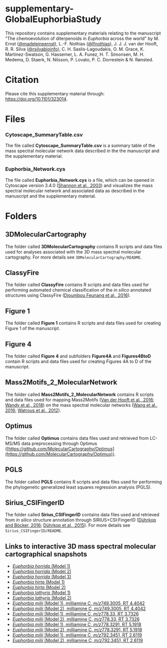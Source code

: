 # supplementary-GlobalEuphorbiaStudy

This repository contains supplementary materials relating to the manuscript 
"The chemoevolution of diterpenoids in <i>Euphorbia</i> across the world" by M. Ernst ([@madeleineernst](https://github.com/madeleineernst)), L.-F. Nothias ([@lfnothias](https://github.com/lfnothias)), J. J. J. van der Hooft, R. R. Silva ([@rsilvabioinfo](https://github.com/rsilvabioinfo)), C. H. Saslis-Lagoudakis, 
O.  M. Grace, K. Martinez-Swatson, G. Hassemer, L. A. Funez, H. T. Simonsen, M. H. Medema, 
D. Staerk, N. Nilsson, P. Lovato, P. C. Dorrestein & N. Rønsted.

# Citation

 Please cite this supplementary material through: https://doi.org/10.1101/323014.

# Files

### Cytoscape_SummaryTable.csv

The file called **Cytoscape_SummaryTable.csv** is a summary table of the mass spectral molecular network data described in the the manuscript and the supplementary material.

### Euphorbia_Network.cys

The file called **Euphorbia_Network.cys** is a file, which can be opened in Cytoscape version 3.4.0 ([Shannon et al., 2003](https://genome.cshlp.org/content/13/11/2498.full)) and visualizes the mass spectral molecular network and associated data as described in the manuscript and the supplementary material.


# Folders

## 3DMolecularCartography

The folder called **3DMolecularCartography** contains R scripts and data files used for analyses associated with the 3D mass spectral molecular cartography. For more details see `3DMolecularCartography/README`.


## ClassyFire

The folder called **ClassyFire** contains R scripts and data files used for performing automated chemical classification of the <i>in silico</i> annotated structures using ClassyFire ([Djoumbou Feunang et al., 2016](https://jcheminf.springeropen.com/articles/10.1186/s13321-016-0174-y)).

## Figure 1

The folder called **Figure 1** contains R scripts and data files used for creating Figure 1 of the manuscript.

## Figure 4

The folder called **Figure 4** and subfolders **Figure4A** and **Figures4BtoD** contain R scripts and data files used for creating Figures 4A to D of the manuscript.

## Mass2Motifs_2_MolecularNetwork

The folder called **Mass2Motifs_2_MolecularNetwork** contains R scripts and data files used for mapping Mass2Motifs ([Van der Hooft et al., 2016](http://www.pnas.org/content/113/48/13738.full); [Wandy et al., 2018](https://academic.oup.com/bioinformatics/article/34/2/317/4158166)) on the mass spectral molecular networks ([Wang et al., 2016](https://www.nature.com/articles/nbt.3597); [Watrous et al., 2012](http://www.pnas.org/content/109/26/E1743)). 

## Optimus

The folder called **Optimus** contains data files used and retrieved from LC-MS/MS data preprocessing through Optimus ([https://github.com/MolecularCartography/Optimus](https://github.com/MolecularCartography/Optimus)).

## PGLS

The folder called **PGLS** contains R scripts and data files used for performing the phylogenetic generalized least squares regression analysis (PGLS).

## Sirius_CSIFingerID

The folder called **Sirius_CSIFingerID** contains data files used and retrieved from <i>in silico</i> structure annotation through SIRIUS+CSI:FingerID ([Dührkop and Böcker, 2016](https://link.springer.com/chapter/10.1007%2F978-3-319-16706-0_10); [Dührkop et al., 2015](http://www.pnas.org/content/112/41/12580)). For more details see `Sirius_CSIFingerID/README`.

## Links to interactive 3D mass spectral molecular cartographical snapshots

* [<i>Euphorbia horrida</i> (Model 1)](https://ili.embl.de/?ftp://massive.ucsd.edu/MSV000081081/updates/2017-05-15_mernst_9ac10437/peak/EHorrida_Model1_WithRoots.stl;ftp://massive.ucsd.edu/MSV000081081/updates/2018-03-21_mernst_c88e7520/peak/X604.4476_10.9182_ID..2854_Horrida1.json;ftp://massive.ucsd.edu/MSV000081081/updates/2018-03-21_mernst_c88e7520/peak/EHorrida_Model1_features_MZmine.csv)
* [<i>Euphorbia horrida</i> (Model 2)](https://ili.embl.de/?ftp://massive.ucsd.edu/MSV000081081/updates/2017-05-15_mernst_9ac10437/peak/EHorrida_20160915_Model2_Clone_withroots.stl;ftp://massive.ucsd.edu/MSV000081081/updates/2018-03-21_mernst_c88e7520/peak/X604.4476_10.9182_ID..2854_Horrida2.json;ftp://massive.ucsd.edu/MSV000081081/updates/2018-03-21_mernst_c88e7520/peak/EHorrida_Model2_features_MZmine.csv)
* [<i>Euphorbia horrida</i> (Model 3)](https://ili.embl.de/?ftp://massive.ucsd.edu/MSV000081081/updates/2017-05-15_mernst_9ac10437/peak/EHorrida_20160915_Model3_withroots.stl;ftp://massive.ucsd.edu/MSV000081081/updates/2018-03-21_mernst_c88e7520/peak/X604.4476_10.9182_ID..2854_Horrida3.json;ftp://massive.ucsd.edu/MSV000081081/updates/2018-03-21_mernst_c88e7520/peak/EHorrida_Model3_features_MZmine.csv)
* [<i>Euphorbia hirta</i> (Model 1)](https://ili.embl.de/?ftp://massive.ucsd.edu/MSV000081081/updates/2017-05-15_mernst_9ac10437/peak/EHirta_20160908_Model2.stl;ftp://massive.ucsd.edu/MSV000081081/updates/2018-03-21_mernst_c88e7520/peak/X850.5811_13.8857_ID..529_Hirta1.json;ftp://massive.ucsd.edu/MSV000081081/updates/2018-03-21_mernst_c88e7520/peak/EHirta_Model1_features_MZmine.csv)
* [<i>Euphorbia hirta</i> (Model 2)](https://ili.embl.de/?ftp://massive.ucsd.edu/MSV000081081/updates/2017-05-15_mernst_9ac10437/peak/EHirta_20160908_Model2.stl;ftp://massive.ucsd.edu/MSV000081081/updates/2018-03-21_mernst_c88e7520/peak/X850.5811_13.8857_ID..529_Hirta2.json;ftp://massive.ucsd.edu/MSV000081081/updates/2018-03-21_mernst_c88e7520/peak/EHirta_Model2_features_MZmine.csv)
* [<i>Euphorbia lathyris</i> (Model 1)](https://ili.embl.de/?ftp://massive.ucsd.edu/MSV000081081/peak/ELathyris_Final.stl;ftp://massive.ucsd.edu/MSV000081081/updates/2018-03-21_mernst_c88e7520/peak/X630.3619_4.8084_ID..2894_Lathyris1.json;ftp://massive.ucsd.edu/MSV000081081/updates/2018-03-21_mernst_c88e7520/peak/ELathyris_Model1_features_MZmine.csv)
* [<i>Euphorbia lathyris</i> (Model 2)](https://ili.embl.de/?ftp://massive.ucsd.edu/MSV000081081/peak/ELathyris_Final.stl;ftp://massive.ucsd.edu/MSV000081081/updates/2018-03-21_mernst_c88e7520/peak/X630.3619_4.8084_ID..2894_Lathyris2.json;ftp://massive.ucsd.edu/MSV000081081/updates/2018-03-21_mernst_c88e7520/peak/ELathyris_Model2_features_MZmine.csv)
* [<i>Euphorbia milii</i> (Model 1), milliamine C, <i>m/z</i>749.3005, RT 4.4042](https://ili.embl.de/?ftp://massive.ucsd.edu/MSV000081081/updates/2017-05-15_mernst_9ac10437/peak/EMilii_withRoots.stl;ftp://massive.ucsd.edu/MSV000081081/updates/2018-03-21_mernst_c88e7520/peak/X749.3005_4.4042_ID..2213_Milii1.json;ftp://massive.ucsd.edu/MSV000081081/updates/2018-03-21_mernst_c88e7520/peak/EMilii_Model1_features_MZmine.csv)
* [<i>Euphorbia milii</i> (Model 2), milliamine C, <i>m/z</i>749.3005, RT 4.4042](https://ili.embl.de/?ftp://massive.ucsd.edu/MSV000081081/updates/2017-05-15_mernst_9ac10437/peak/EMilii_withRoots.stl;ftp://massive.ucsd.edu/MSV000081081/updates/2018-03-21_mernst_c88e7520/peak/X749.3005_4.4042_ID..2213_Milii2.json;ftp://massive.ucsd.edu/MSV000081081/updates/2018-03-21_mernst_c88e7520/peak/EMilii_Model2_features_MZmine.csv)
* [<i>Euphorbia milii</i> (Model 1), milliamine C, <i>m/z</i>778.33, RT 3.7326](https://ili.embl.de/?ftp://massive.ucsd.edu/MSV000081081/updates/2017-05-15_mernst_9ac10437/peak/EMilii_withRoots.stl;ftp://massive.ucsd.edu/MSV000081081/updates/2018-04-30_mernst_ec3691ad/peak/X778.33_3.7326_ID..1214_Milii1.json;ftp://massive.ucsd.edu/MSV000081081/updates/2018-03-21_mernst_c88e7520/peak/EMilii_Model1_features_MZmine.csv)
* [<i>Euphorbia milii</i> (Model 2), milliamine C, <i>m/z</i>778.33, RT 3.7326](https://ili.embl.de/?ftp://massive.ucsd.edu/MSV000081081/updates/2017-05-15_mernst_9ac10437/peak/EMilii_withRoots.stl;ftp://massive.ucsd.edu/MSV000081081/updates/2018-04-30_mernst_ec3691ad/peak/X778.33_3.7326_ID..1214_Milii2.json;ftp://massive.ucsd.edu/MSV000081081/updates/2018-03-21_mernst_c88e7520/peak/EMilii_Model2_features_MZmine.csv)
* [<i>Euphorbia milii</i> (Model 1), milliamine C, <i>m/z</i>778.3291, RT 5.1918](https://ili.embl.de/?ftp://massive.ucsd.edu/MSV000081081/updates/2017-05-15_mernst_9ac10437/peak/EMilii_withRoots.stl;ftp://massive.ucsd.edu/MSV000081081/updates/2018-04-30_mernst_ec3691ad/peak/X778.3291_5.1918_ID..1134_Milii1.json;ftp://massive.ucsd.edu/MSV000081081/updates/2018-03-21_mernst_c88e7520/peak/EMilii_Model1_features_MZmine.csv)
* [<i>Euphorbia milii</i> (Model 2), milliamine C, <i>m/z</i>778.3291, RT 5.1918](https://ili.embl.de/?ftp://massive.ucsd.edu/MSV000081081/updates/2017-05-15_mernst_9ac10437/peak/EMilii_withRoots.stl;ftp://massive.ucsd.edu/MSV000081081/updates/2018-04-30_mernst_ec3691ad/peak/X778.3291_5.1918_ID..1134_Milii2.json;ftp://massive.ucsd.edu/MSV000081081/updates/2018-03-21_mernst_c88e7520/peak/EMilii_Model2_features_MZmine.csv)
* [<i>Euphorbia milii</i> (Model 1), milliamine C, <i>m/z</i>792.3451, RT 2.6119](https://ili.embl.de/?ftp://massive.ucsd.edu/MSV000081081/updates/2017-05-15_mernst_9ac10437/peak/EMilii_withRoots.stl;ftp://massive.ucsd.edu/MSV000081081/updates/2018-04-30_mernst_ec3691ad/peak/X792.3451_2.6119_ID..1210_Milii1.json;ftp://massive.ucsd.edu/MSV000081081/updates/2018-03-21_mernst_c88e7520/peak/EMilii_Model1_features_MZmine.csv)
* [<i>Euphorbia milii</i> (Model 2), milliamine C, <i>m/z</i>792.3451, RT 2.6119](https://ili.embl.de/?ftp://massive.ucsd.edu/MSV000081081/updates/2017-05-15_mernst_9ac10437/peak/EMilii_withRoots.stl;ftp://massive.ucsd.edu/MSV000081081/updates/2018-04-30_mernst_ec3691ad/peak/X792.3451_2.6119_ID..1210_Milii2.json;ftp://massive.ucsd.edu/MSV000081081/updates/2018-03-21_mernst_c88e7520/peak/EMilii_Model2_features_MZmine.csv)


